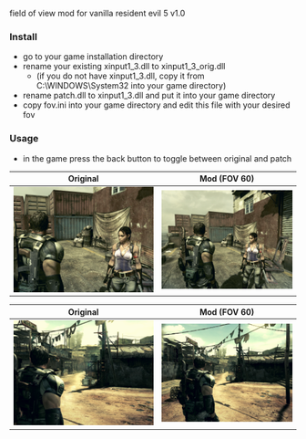 field of view mod for vanilla resident evil 5 v1.0

### Install
- go to your game installation directory
- rename your existing xinput1_3.dll to xinput1_3_orig.dll
  - (if you do not have xinput1_3.dll, copy it from C:\WINDOWS\System32 into your game directory)
- rename patch.dll to xinput1_3.dll and put it into your game directory
- copy fov.ini into your game directory and edit this file with your desired fov

### Usage
- in the game press the back button to toggle between original and patch


Original                   |  Mod (FOV 60)
:-------------------------:|:-------------------------:
![](images/original_01.png)  |  ![](images/patch_01.png)

Original                   |  Mod (FOV 60)
:-------------------------:|:-------------------------:
![](images/original_02.png)  |  ![](images/patch_02.png)
